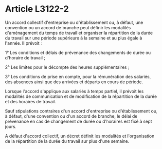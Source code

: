 # Article L3122-2

Un accord collectif d'entreprise ou d'établissement ou, à défaut, une convention ou un accord de branche peut définir les modalités d'aménagement du temps de travail et organiser la répartition de la durée du travail sur une période supérieure à la semaine et au plus égale à l'année. Il prévoit : 
  
   
1° Les conditions et délais de prévenance des changements de durée ou d'horaire de travail ; 
  
   
2° Les limites pour le décompte des heures supplémentaires ; 
  
   
3° Les conditions de prise en compte, pour la rémunération des salariés, des absences ainsi que des arrivées et départs en cours de période. 
  
   
Lorsque l'accord s'applique aux salariés à temps partiel, il prévoit les modalités de communication et de modification de la répartition de la durée et des horaires de travail. 
  
   
Sauf stipulations contraires d'un accord d'entreprise ou d'établissement ou, à défaut, d'une convention ou d'un accord de branche, le délai de prévenance en cas de changement de durée ou d'horaires est fixé à sept jours. 
  
   
A défaut d'accord collectif, un décret définit les modalités et l'organisation de la répartition de la durée du travail sur plus d'une semaine.